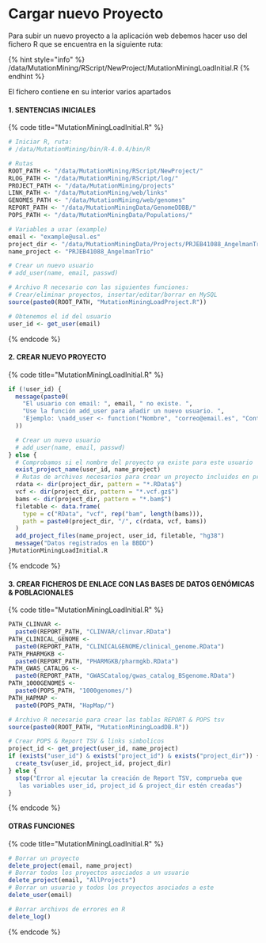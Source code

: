 # Cargar nuevo Proyecto

Para subir un nuevo proyecto a la aplicación web debemos hacer uso del fichero R que se encuentra en la siguiente ruta:

{% hint style="info" %}
/data/MutationMining/RScript/NewProject/MutationMiningLoadInitial.R
{% endhint %}

El fichero contiene en su interior varios apartados

#### 1. SENTENCIAS INICIALES

{% code title="MutationMiningLoadInitial.R" %}
```r
# Iniciar R, ruta:
# /data/MutationMining/bin/R-4.0.4/bin/R

# Rutas
ROOT_PATH <- "/data/MutationMining/RScript/NewProject/"
RLOG_PATH <- "/data/MutationMining/RScript/log/"
PROJECT_PATH <- "/data/MutationMining/projects"
LINK_PATH <- "/data/MutationMining/web/links"
GENOMES_PATH <- "/data/MutationMining/web/genomes"
REPORT_PATH <- "/data/MutationMiningData/GenomeDDBB/"
POPS_PATH <- "/data/MutationMiningData/Populations/"

# Variables a usar (example)
email <- "example@usal.es"
project_dir <- "/data/MutationMiningData/Projects/PRJEB41088_AngelmanTrio"
name_project <- "PRJEB41088_AngelmanTrio"

# Crear un nuevo usuario
# add_user(name, email, passwd)

# Archivo R necesario con las siguientes funciones:
# Crear/eliminar proyectos, insertar/editar/borrar en MySQL
source(paste0(ROOT_PATH, "MutationMiningLoadProject.R"))

# Obtenemos el id del usuario
user_id <- get_user(email)
```
{% endcode %}

#### 2. CREAR NUEVO PROYECTO

{% code title="MutationMiningLoadInitial.R" %}
```r
if (!user_id) {
  message(paste0(
    "El usuario con email: ", email, " no existe. ",
    "Use la función add_user para añadir un nuevo usuario. ",
    'Ejemplo: \nadd_user <- function("Nombre", "correo@email.es", "Contraseña")'
  ))

  # Crear un nuevo usuario
  # add_user(name, email, passwd)
} else {
  # Comprobamos si el nombre del proyecto ya existe para este usuario
  exist_project_name(user_id, name_project)
  # Rutas de archivos necesarios para crear un proyecto incluidos en project_dir
  rdata <- dir(project_dir, pattern = "*.RData$")
  vcf <- dir(project_dir, pattern = "*.vcf.gz$")
  bams <- dir(project_dir, pattern = "*.bam$")
  filetable <- data.frame(
    type = c("RData", "vcf", rep("bam", length(bams))),
    path = paste0(project_dir, "/", c(rdata, vcf, bams))
  )
  add_project_files(name_project, user_id, filetable, "hg38")
  message("Datos registrados en la BBDD")
}MutationMiningLoadInitial.R
```
{% endcode %}

#### 3. CREAR FICHEROS DE ENLACE CON LAS BASES DE DATOS GENÓMICAS & POBLACIONALES

{% code title="MutationMiningLoadInitial.R" %}
```r
PATH_CLINVAR <-
  paste0(REPORT_PATH, "CLINVAR/clinvar.RData")
PATH_CLINICAL_GENOME <-
  paste0(REPORT_PATH, "CLINICALGENOME/clinical_genome.RData")
PATH_PHARMGKB <-
  paste0(REPORT_PATH, "PHARMGKB/pharmgkb.RData")
PATH_GWAS_CATALOG <-
  paste0(REPORT_PATH, "GWASCatalog/gwas_catalog_BSgenome.RData")
PATH_1000GENOMES <-
  paste0(POPS_PATH, "1000genomes/")
PATH_HAPMAP <- 
  paste0(POPS_PATH, "HapMap/")

# Archivo R necesario para crear las tablas REPORT & POPS tsv
source(paste0(ROOT_PATH, "MutationMiningLoadDB.R"))

# Crear POPS & Report TSV & links simbolicos
project_id <- get_project(user_id, name_project)
if (exists("user_id") & exists("project_id") & exists("project_dir")) {
  create_tsv(user_id, project_id, project_dir)
} else {
  stop("Error al ejecutar la creación de Report TSV, comprueba que
   las variables user_id, project_id & project_dir estén creadas")
}
```
{% endcode %}

#### OTRAS FUNCIONES

{% code title="MutationMiningLoadInitial.R" %}
```r
# Borrar un proyecto
delete_project(email, name_project)
# Borrar todos los proyectos asociados a un usuario
delete_project(email, "AllProjects")
# Borrar un usuario y todos los proyectos asociados a este
delete_user(email)

# Borrar archivos de errores en R
delete_log()
```
{% endcode %}
